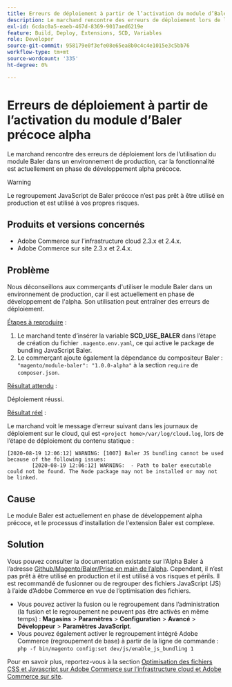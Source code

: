 ```yaml
---
title: Erreurs de déploiement à partir de l’activation du module d’Baler précoce alpha
description: Le marchand rencontre des erreurs de déploiement lors de l’utilisation du module Baler dans un environnement de production, car la fonctionnalité est actuellement en phase de développement alpha précoce.
exl-id: 6cdac0a5-eaeb-467d-8369-9017aed6219e
feature: Build, Deploy, Extensions, SCD, Variables
role: Developer
source-git-commit: 958179e0f3efe08e65ea8b0c4c4e1015e3c5bb76
workflow-type: tm+mt
source-wordcount: '335'
ht-degree: 0%

---
```


# Erreurs de déploiement à partir de l’activation du module d’Baler précoce alpha

Le marchand rencontre des erreurs de déploiement lors de l’utilisation du module Baler dans un environnement de production, car la fonctionnalité est actuellement en phase de développement alpha précoce.

>[!WARNING]
>
>Le regroupement JavaScript de Baler précoce n’est pas prêt à être utilisé en production et est utilisé à vos propres risques.

## Produits et versions concernés

* Adobe Commerce sur l’infrastructure cloud 2.3.x et 2.4.x.
* Adobe Commerce sur site 2.3.x et 2.4.x.

## Problème

Nous déconseillons aux commerçants d&#39;utiliser le module Baler dans un environnement de production, car il est actuellement en phase de développement de l&#39;alpha. Son utilisation peut entraîner des erreurs de déploiement.

<u>Étapes à reproduire</u> :

1. Le marchand tente d’insérer la variable **SCD\_USE\_BALER** dans l’étape de création du fichier `.magento.env.yaml`, ce qui active le package de bundling JavaScript Baler.
1. Le commerçant ajoute également la dépendance du compositeur Baler : `"magento/module-baler": "1.0.0-alpha"` à la section `require` de `composer.json`.

<u>Résultat attendu</u> :

Déploiement réussi.

<u>Résultat réel</u> :

Le marchand voit le message d’erreur suivant dans les journaux de déploiement sur le cloud, qui est `<project home>/var/log/cloud.log`, lors de l’étape de déploiement du contenu statique :

```
[2020-08-19 12:06:12] WARNING: [1007] Baler JS bundling cannot be used because of the following issues:
        [2020-08-19 12:06:12] WARNING:  - Path to baler executable could not be found. The Node package may not be installed or may not be linked.
```

## Cause

Le module Baler est actuellement en phase de développement alpha précoce, et le processus d&#39;installation de l&#39;extension Baler est complexe.

## Solution

Vous pouvez consulter la documentation existante sur l’Alpha Baler à l’adresse [Github/Magento/Baler/Prise en main de l’alpha](https://github.com/magento/baler/blob/master/docs/ALPHA.md). Cependant, il n’est pas prêt à être utilisé en production et il est utilisé à vos risques et périls. Il est recommandé de fusionner ou de regrouper des fichiers JavaScript (JS) à l’aide d’Adobe Commerce en vue de l’optimisation des fichiers.

* Vous pouvez activer la fusion ou le regroupement dans l’administration (la fusion et le regroupement ne peuvent pas être activés en même temps) : **Magasins** > **Paramètres** > **Configuration** > **Avancé** > **Développeur** > **Paramètres JavaScript**.
* Vous pouvez également activer le regroupement intégré Adobe Commerce (regroupement de base) à partir de la ligne de commande : `php -f bin/magento config:set dev/js/enable_js_bundling 1`

Pour en savoir plus, reportez-vous à la section [Optimisation des fichiers CSS et Javascript sur Adobe Commerce sur l’infrastructure cloud et Adobe Commerce sur site](https://support.magento.com/hc/en-us/articles/360044482152).

